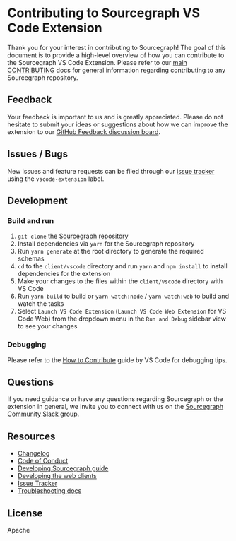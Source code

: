 # Contributing to Sourcegraph VS Code Extension

Thank you for your interest in contributing to Sourcegraph!
The goal of this document is to provide a high-level overview of how you can contribute to the Sourcegraph VS Code Extension.
Please refer to our [main CONTRIBUTING](https://github.com/sourcegraph/sourcegraph/blob/main/CONTRIBUTING.md) docs for general information regarding contributing to any Sourcegraph repository.

## Feedback

Your feedback is important to us and is greatly appreciated. Please do not hesitate to submit your ideas or suggestions about how we can improve the extension to our [GitHub Feedback discussion board](https://github.com/sourcegraph/sourcegraph/discussions/categories/feedback).

## Issues / Bugs

New issues and feature requests can be filed through our [issue tracker](https://github.com/sourcegraph/sourcegraph/issues/new/choose) using the `vscode-extension` label.

## Development

### Build and run

1. `git clone` the [Sourcegraph repository](https://github.com/sourcegraph/sourcegraph)
1. Install dependencies via `yarn` for the Sourcegraph repository
1. Run `yarn generate` at the root directory to generate the required schemas
1. `cd` to the `client/vscode` directory and run `yarn` and `npm install` to install dependencies for the extension
1. Make your changes to the files within the `client/vscode` directory with VS Code
1. Run `yarn build` to build or `yarn watch:node` / `yarn watch:web` to build and watch the tasks
1. Select `Launch VS Code Extension` (`Launch VS Code Web Extension` for VS Code Web) from the dropdown menu in the `Run and Debug` sidebar view to see your changes

### Debugging

Please refer to the [How to Contribute](https://github.com/microsoft/vscode/wiki/How-to-Contribute#debugging) guide by VS Code for debugging tips.

## Questions

If you need guidance or have any questions regarding Sourcegraph or the extension in general, we invite you to connect with us on the [Sourcegraph Community Slack group](https://about.sourcegraph.com/community).

## Resources

- [Changelog](https://marketplace.visualstudio.com/items/sourcegraph.sourcegraph/changelog)
- [Code of Conduct](https://handbook.sourcegraph.com/company-info-and-process/community/code_of_conduct/)
- [Developing Sourcegraph guide](https://docs.sourcegraph.com/dev)
- [Developing the web clients](https://docs.sourcegraph.com/dev/background-information/web)
- [Issue Tracker](https://github.com/sourcegraph/sourcegraph/labels/vscode-extension)
- [Troubleshooting docs](https://docs.sourcegraph.com/admin/how-to/troubleshoot-sg-extension#vs-code-extension)

## License

Apache
